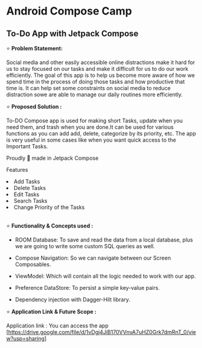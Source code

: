 # Android Compose Camp
## To-Do App with Jetpack Compose

⭐ **Problem Statement:**

Social media and other easily accessible online distractions make it hard for us to stay focused on our tasks and make it difficult for us to do our work efficiently.
The goal of this app is to help us become more aware of how we spend time in the process of doing those tasks and how productive that time is. 
It can help set some constraints on social media to reduce distraction sowe are able to manage our daily routines more efficiently.

⭐ **Proposed Solution :**

To-DO Compose app is used for making short Tasks, update when you need them, and trash when you are done.It can be used for various functions as you can add add, delete, categorize by its priority, etc. The app is very useful in some cases like when you want quick access to the Important Tasks. 

Proudly 💪 made in Jetpack Compose

Features
<li>Add Tasks</li>
<li>Delete Tasks</li>
<li>Edit Tasks</li>
<li>Search Tasks</li>
<li>Change Priority of the Tasks</li></br>






⭐ **Functionality & Concepts used :**
- ROOM Database: To save and read the data from a local database, plus we are going to write some custom SQL queries as well.

- Compose Navigation: So we can navigate between our Screen Composables.

- ViewModel: Which will contain all the logic needed to work with our app.

- Preference DataStore: To persist a simple key-value pairs.

- Dependency injection with Dagger-Hilt library.

⭐ **Application Link & Future Scope :**

Application link : 
You can access the app [https://drive.google.com/file/d/1vDgj4JiB170VVnvA7uHZ0Grk7dmRnT_0/view?usp=sharing]

